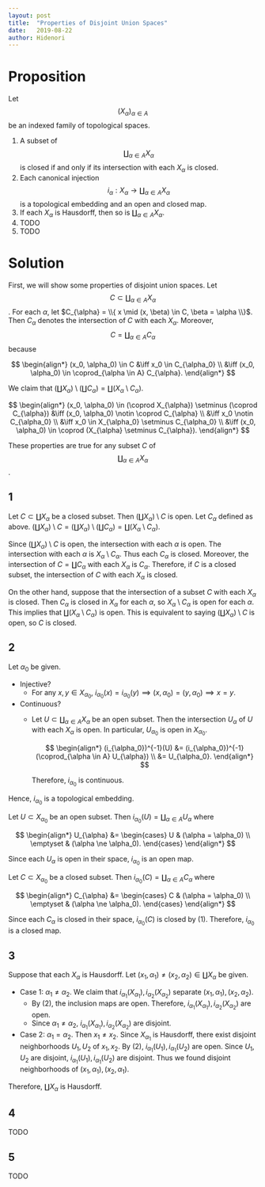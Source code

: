 ```yaml
---
layout: post
title:  "Properties of Disjoint Union Spaces"
date:   2019-08-22
author: Hidenori
---
```


# Proposition
Let $$(X_{\alpha})_{\alpha \in A}$$ be an indexed family of topological spaces.

1. A subset of $$\coprod_{\alpha \in A} X_{\alpha}$$ is closed if and only if its intersection with each $X_{\alpha}$ is closed.
1. Each canonical injection $$i_{\alpha}: X_{\alpha} \rightarrow \coprod_{\alpha \in A} X_{\alpha}$$ is a topological embedding and an open and closed map.
1. If each $X_{\alpha}$ is Hausdorff, then so is $\coprod_{\alpha \in A} X_{\alpha}$.
1. TODO
1. TODO

# Solution

First, we will show some properties of disjoint union spaces.
Let $$C \subset \coprod_{\alpha \in A} X_{\alpha}$$.
For each $\alpha$, let $C_{\alpha} = \\{ x \mid (x, \beta) \in C, \beta = \alpha \\}$.
Then $C_{\alpha}$ denotes the intersection of $C$ with each $X_{\alpha}$.
Moreover, $$C = \coprod_{\alpha \in A} C_{\alpha}$$ because

$$
\begin{align*}
  (x_0, \alpha_0) \in C
    &\iff x_0 \in C_{\alpha_0} \\
    &\iff (x_0, \alpha_0) \in \coprod_{\alpha \in A} C_{\alpha}.
\end{align*}
$$

We claim that $(\coprod X_{\alpha}) \setminus (\coprod C_{\alpha}) = \coprod (X_{\alpha} \setminus C_{\alpha})$.

$$
\begin{align*}
  (x_0, \alpha_0) \in (\coprod X_{\alpha}) \setminus (\coprod C_{\alpha}) 
    &\iff (x_0, \alpha_0) \notin \coprod C_{\alpha} \\
    &\iff x_0 \notin C_{\alpha_0} \\
    &\iff x_0 \in X_{\alpha_0} \setminus C_{\alpha_0} \\
    &\iff (x_0, \alpha_0) \in \coprod (X_{\alpha} \setminus C_{\alpha}).
\end{align*}
$$

These properties are true for any subset $C$ of $$\coprod_{\alpha \in A} X_{\alpha}$$.


## 1
Let $C \subset \coprod X_{\alpha}$ be a closed subset.
Then $(\coprod X_{\alpha}) \setminus C$ is open.
Let $C_{\alpha}$ defined as above.
$(\coprod X_{\alpha}) \setminus C = (\coprod X_{\alpha}) \setminus (\coprod C_{\alpha}) = \coprod (X_{\alpha} \setminus C_{\alpha})$.

Since $(\coprod X_{\alpha}) \setminus C$ is open, the intersection with each $\alpha$ is open.
The intersection with each $\alpha$ is $X_{\alpha} \setminus C_{\alpha}$.
Thus each $C_{\alpha}$ is closed.
Moreover, the intersection of $C = \coprod C_{\alpha}$ with each $X_{\alpha}$ is $C_{\alpha}$.
Therefore, if $C$ is a closed subset, the intersection of $C$ with each $X_{\alpha}$ is closed.

On the other hand, suppose that the intersection of a subset $C$ with each $X_{\alpha}$ is closed.
Then $C_{\alpha}$ is closed in $X_{\alpha}$ for each $\alpha$, so $X_{\alpha} \setminus C_{\alpha}$ is open for each $\alpha$.
This implies that $\coprod (X_{\alpha} \setminus C_{\alpha})$ is open.
This is equivalent to saying $(\coprod X_{\alpha}) \setminus C$ is open, so $C$ is closed.


## 2
Let $\alpha_0$ be given.

* Injective?
    * For any $x, y \in X_{\alpha_0}$, $i_{\alpha_0}(x) = i_{\alpha_0}(y) \implies (x, \alpha_0) = (y, \alpha_0) \implies x = y$.
* Continuous?
    * Let $U \subset \coprod_{\alpha \in A} X_{\alpha}$ be an open subset.
      Then the intersection $U_{\alpha}$ of $U$ with each $X_{\alpha}$ is open.
      In particular, $U_{\alpha_0}$ is open in $X_{\alpha_0}$.

      $$
      \begin{align*}
        (i_{\alpha_0})^{-1}(U)
          &= (i_{\alpha_0})^{-1}(\coprod_{\alpha \in A} U_{\alpha}) \\
          &= U_{\alpha_0}.
      \end{align*}
      $$

      Therefore, $i_{\alpha_0}$ is continuous.

Hence, $i_{\alpha_0}$ is a topological embedding.

Let $U \subset X_{\alpha_0}$ be an open subset.
Then $i_{\alpha_0}(U) = \coprod_{\alpha \in A} U_{\alpha}$ where

$$
\begin{align*}
  U_{\alpha} &= \begin{cases}
    U & (\alpha = \alpha_0) \\
    \emptyset & (\alpha \ne \alpha_0).
  \end{cases}
\end{align*}
$$

Since each $U_{\alpha}$ is open in their space, $i_{\alpha_0}$ is an open map.

Let $C \subset X_{\alpha_0}$ be a closed subset.
Then $i_{\alpha_0}(C) = \coprod_{\alpha \in A} C_{\alpha}$ where

$$
\begin{align*}
  C_{\alpha} &= \begin{cases}
    C & (\alpha = \alpha_0) \\
    \emptyset & (\alpha \ne \alpha_0).
  \end{cases}
\end{align*}
$$

Since each $C_{\alpha}$ is closed in their space, $i_{\alpha_0}(C)$ is closed by (1).
Therefore, $i_{\alpha_0}$ is a closed map.

## 3
Suppose that each $X_{\alpha}$ is Hausdorff.
Let $(x_1, \alpha_1) \ne (x_2, \alpha_2) \in \coprod X_{\alpha}$ be given.

* Case 1: $\alpha_1 \ne \alpha_2$.
  We claim that $i_{\alpha_1}(X_{\alpha_1}), i_{\alpha_2}(X_{\alpha_2})$ separate $(x_1, \alpha_1), (x_2, \alpha_2)$.
    * By (2), the inclusion maps are open.
      Therefore, $i_{\alpha_1}(X_{\alpha_1}), i_{\alpha_2}(X_{\alpha_2})$ are open.
    * Since $\alpha_1 \ne \alpha_2$, $i_{\alpha_1}(X_{\alpha_1}), i_{\alpha_2}(X_{\alpha_2})$ are disjoint.
* Case 2: $\alpha_1 = \alpha_2$.
  Then $x_1 \ne x_2$.
  Since $X_{\alpha_1}$ is Hausdorff, there exist disjoint neighborhoods $U_1, U_2$ of $x_1, x_2$.
  By (2), $i_{\alpha_1}(U_1), i_{\alpha_1}(U_2)$ are open.
  Since $U_1, U_2$ are disjoint, $i_{\alpha_1}(U_1), i_{\alpha_1}(U_2)$ are disjoint.
  Thus we found disjoint neighborhoods of $(x_1, \alpha_1), (x_2, \alpha_1)$.

Therefore, $\coprod X_{\alpha}$ is Hausdorff.



## 4
TODO

## 5
TODO
